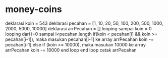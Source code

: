 # money-coins

deklarasi koin = 543
deklarasi pecahan = [1, 10, 20, 50, 100, 200, 500, 1000, 2000, 5000, 10000]
deklarasi arrPecahan = []
looping sampai koin = 0
  looping dari i=0 sampai i<pecahan.length
    if(koin < pecahan[i] && koin >= pecahan[i-1]), maka
      masukan pecahan[i-1] ke array arrPecahan
      koin -= pecahan[i-1]
    else if (koin >= 10000), maka
      masukan 10000 ke array arrPecahan
      koin -= 10000
  end loop
end loop
cetak arrPecahan
